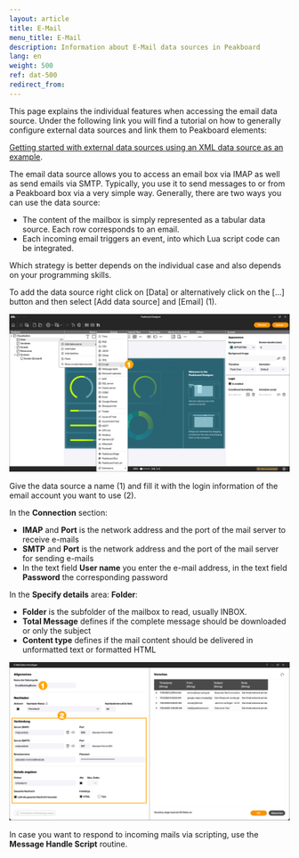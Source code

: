 ```yaml
---
layout: article
title: E-Mail 
menu_title: E-Mail
description: Information about E-Mail data sources in Peakboard
lang: en
weight: 500
ref: dat-500
redirect_from:
---
```


This page explains the individual features when accessing the email data source.
Under the following link you will find a tutorial on how to generally configure external data sources and link them to Peakboard elements:

[Getting started with external data sources using an XML data source as an example](/tutorials/03-en-xml-data.html).

The email data source allows you to access an email box via IMAP as well as send emails via SMTP.
Typically, you use it to send messages to or from a Peakboard box via a very simple way.
Generally, there are two ways you can use the data source:

- The content of the mailbox is simply represented as a tabular data source. Each row corresponds to an email.
- Each incoming email triggers an event, into which Lua script code can be integrated.

Which strategy is better depends on the individual case and also depends on your programming skills.

To add the data source right click on [Data] or alternatively click on the [...] button and then select [Add data source] and [Email] (1).

![Add email data source](/assets/images/data-sources/mail/en_email-01.png)

Give the data source a name (1) and fill it with the login information of the email account you want to use (2).

In the **Connection** section:

- **IMAP** and **Port** is the network address and the port of the mail server to receive e-mails
- **SMTP** and **Port** is the network address and the port of the mail server for sending e-mails
- In the text field **User name** you enter the e-mail address, in the text field **Password** the corresponding password

In the **Specify details** area: **Folder**:

- **Folder** is the subfolder of the mailbox to read, usually INBOX.
- **Total Message** defines if the complete message should be downloaded or only the subject
- **Content type** defines if the mail content should be delivered in unformatted text or formatted HTML

![configure email data source](/assets/images/data-sources/mail/de_email-02.png)

In case you want to respond to incoming mails via scripting, use the **Message Handle Script** routine.
